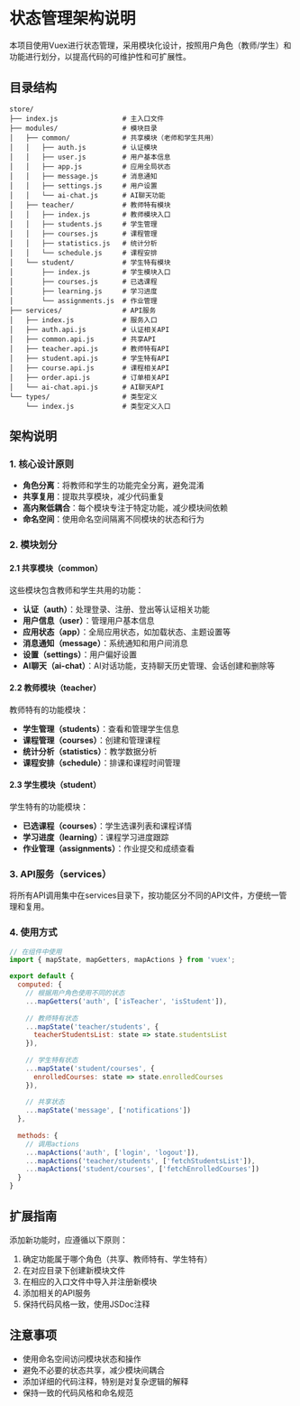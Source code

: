 # 状态管理架构说明

本项目使用Vuex进行状态管理，采用模块化设计，按照用户角色（教师/学生）和功能进行划分，以提高代码的可维护性和可扩展性。

## 目录结构

```
store/
├── index.js                # 主入口文件
├── modules/                # 模块目录
│   ├── common/             # 共享模块（老师和学生共用）
│   │   ├── auth.js         # 认证模块
│   │   ├── user.js         # 用户基本信息
│   │   ├── app.js          # 应用全局状态
│   │   ├── message.js      # 消息通知
│   │   ├── settings.js     # 用户设置
│   │   └── ai-chat.js      # AI聊天功能
│   ├── teacher/            # 教师特有模块
│   │   ├── index.js        # 教师模块入口
│   │   ├── students.js     # 学生管理
│   │   ├── courses.js      # 课程管理
│   │   ├── statistics.js   # 统计分析
│   │   └── schedule.js     # 课程安排
│   └── student/            # 学生特有模块
│       ├── index.js        # 学生模块入口
│       ├── courses.js      # 已选课程
│       ├── learning.js     # 学习进度
│       └── assignments.js  # 作业管理
├── services/               # API服务
│   ├── index.js            # 服务入口
│   ├── auth.api.js         # 认证相关API
│   ├── common.api.js       # 共享API
│   ├── teacher.api.js      # 教师特有API
│   ├── student.api.js      # 学生特有API
│   ├── course.api.js       # 课程相关API
│   ├── order.api.js        # 订单相关API
│   └── ai-chat.api.js      # AI聊天API
└── types/                  # 类型定义
    └── index.js            # 类型定义入口
```

## 架构说明

### 1. 核心设计原则

- **角色分离**：将教师和学生的功能完全分离，避免混淆
- **共享复用**：提取共享模块，减少代码重复
- **高内聚低耦合**：每个模块专注于特定功能，减少模块间依赖
- **命名空间**：使用命名空间隔离不同模块的状态和行为

### 2. 模块划分

#### 2.1 共享模块（common）

这些模块包含教师和学生共用的功能：

- **认证（auth）**：处理登录、注册、登出等认证相关功能
- **用户信息（user）**：管理用户基本信息
- **应用状态（app）**：全局应用状态，如加载状态、主题设置等
- **消息通知（message）**：系统通知和用户间消息
- **设置（settings）**：用户偏好设置
- **AI聊天（ai-chat）**：AI对话功能，支持聊天历史管理、会话创建和删除等

#### 2.2 教师模块（teacher）

教师特有的功能模块：

- **学生管理（students）**：查看和管理学生信息
- **课程管理（courses）**：创建和管理课程
- **统计分析（statistics）**：教学数据分析
- **课程安排（schedule）**：排课和课程时间管理

#### 2.3 学生模块（student）

学生特有的功能模块：

- **已选课程（courses）**：学生选课列表和课程详情
- **学习进度（learning）**：课程学习进度跟踪
- **作业管理（assignments）**：作业提交和成绩查看

### 3. API服务（services）

将所有API调用集中在services目录下，按功能区分不同的API文件，方便统一管理和复用。

### 4. 使用方式

```javascript
// 在组件中使用
import { mapState, mapGetters, mapActions } from 'vuex';

export default {
  computed: {
    // 根据用户角色使用不同的状态
    ...mapGetters('auth', ['isTeacher', 'isStudent']),
    
    // 教师特有状态
    ...mapState('teacher/students', {
      teacherStudentsList: state => state.studentsList
    }),
    
    // 学生特有状态
    ...mapState('student/courses', {
      enrolledCourses: state => state.enrolledCourses
    }),
    
    // 共享状态
    ...mapState('message', ['notifications'])
  },
  
  methods: {
    // 调用actions
    ...mapActions('auth', ['login', 'logout']),
    ...mapActions('teacher/students', ['fetchStudentsList']),
    ...mapActions('student/courses', ['fetchEnrolledCourses'])
  }
}
```

## 扩展指南

添加新功能时，应遵循以下原则：

1. 确定功能属于哪个角色（共享、教师特有、学生特有）
2. 在对应目录下创建新模块文件
3. 在相应的入口文件中导入并注册新模块
4. 添加相关的API服务
5. 保持代码风格一致，使用JSDoc注释

## 注意事项

- 使用命名空间访问模块状态和操作
- 避免不必要的状态共享，减少模块间耦合
- 添加详细的代码注释，特别是对复杂逻辑的解释
- 保持一致的代码风格和命名规范 